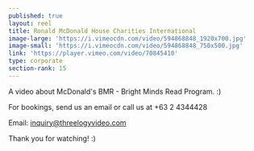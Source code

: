 ```yaml
---
published: true
layout: reel
title: Ronald McDonald House Charities International
image-large: 'https://i.vimeocdn.com/video/594868848_1920x700.jpg'
image-small: 'https://i.vimeocdn.com/video/594868848_750x500.jpg'
link: 'https://player.vimeo.com/video/70845410'
type: corporate
section-rank: 15
---
```

A video about McDonald's BMR - Bright Minds Read Program. :) 

For bookings, send us an email or call us at +63 2 4344428

Email: inquiry@threelogyvideo.com

Thank you for watching! :)
